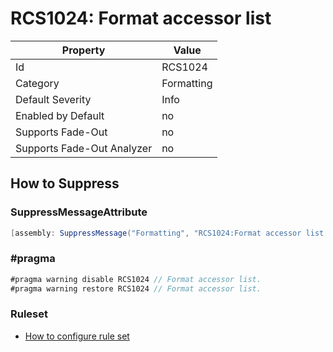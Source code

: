 # RCS1024: Format accessor list

Property | Value
--- | ---
Id|RCS1024
Category|Formatting
Default Severity|Info
Enabled by Default|no
Supports Fade\-Out|no
Supports Fade\-Out Analyzer|no

## How to Suppress

### SuppressMessageAttribute

```csharp
[assembly: SuppressMessage("Formatting", "RCS1024:Format accessor list.", Justification = "<Pending>")]
```

### \#pragma

```csharp
#pragma warning disable RCS1024 // Format accessor list.
#pragma warning restore RCS1024 // Format accessor list.
```

### Ruleset

* [How to configure rule set](../HowToConfigureAnalyzers.md)

